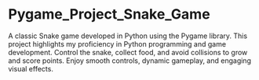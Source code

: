 # Pygame_Project_Snake_Game
A classic Snake game developed in Python using the Pygame library. This project highlights my proficiency in Python programming and game development. Control the snake, collect food, and avoid collisions to grow and score points. Enjoy smooth controls, dynamic gameplay, and engaging visual effects.

